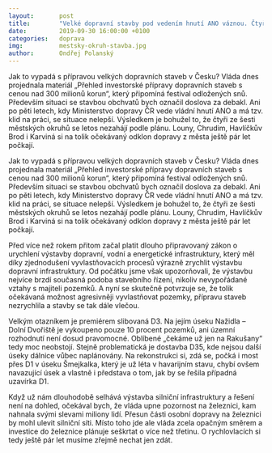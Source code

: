 ```yaml
---
layout:       post
title:        "Velké dopravní stavby pod vedením hnutí ANO váznou. Čtyři ze šesti městských okruhů se letos nezahájí podle plánu"
date:         2019-09-30 16:00:00 +0100
categories:   doprava
img:          mestsky-okruh-stavba.jpg
author:       Ondřej Polanský
---
```

Jak to vypadá s přípravou velkých dopravních staveb v Česku? Vláda dnes projednala materiál „Přehled investorské přípravy dopravních staveb s cenou nad 300 milionů korun“, který připomíná festival odložených snů. Především situaci se stavbou obchvatů bych označil doslova za debakl. Ani po pěti letech, kdy Ministerstvo dopravy ČR vede vládní hnutí ANO a má tzv. klid na práci, se situace nelepší. Výsledkem je bohužel to, že čtyři ze šesti městských okruhů se letos nezahájí podle plánu. Louny, Chrudim, Havlíčkův Brod i Karviná si na tolik očekávaný odklon dopravy z města ještě pár let počkají.

<!--more-->

Jak to vypadá s přípravou velkých dopravních staveb v Česku? Vláda dnes projednala materiál „Přehled investorské přípravy dopravních staveb s cenou nad 300 milionů korun“, který připomíná festival odložených snů. Především situaci se stavbou obchvatů bych označil doslova za debakl. Ani po pěti letech, kdy Ministerstvo dopravy ČR vede vládní hnutí ANO a má tzv. klid na práci, se situace nelepší. Výsledkem je bohužel to, že čtyři ze šesti městských okruhů se letos nezahájí podle plánu. Louny, Chrudim, Havlíčkův Brod i Karviná si na tolik očekávaný odklon dopravy z města ještě pár let počkají.

Před více než rokem přitom začal platit dlouho připravovaný zákon o urychlení výstavby dopravní, vodní a energetické infrastruktury, který měl díky zjednodušení vyvlastňovacích procesů výrazně zrychlit výstavbu dopravní infrastruktury. Od počátku jsme však upozorňovali, že výstavbu nejvíce brzdí současná podoba stavebního řízení, nikoliv nevypořádané vztahy s majiteli pozemků. A nyní se skutečně potvrzuje se, že tolik očekávaná možnost agresivněji vyvlastňovat pozemky, přípravu staveb nezrychlila a stavby se tak dále vlečou.

Velkým otazníkem je premiérem slibovaná D3. Na jejím úseku Nažidla – Dolní Dvořiště je vykoupeno pouze 10 procent pozemků, ani územní rozhodnutí není dosud pravomocné. Oblíbené „čekáme už jen na Rakušany“ tedy moc neobstojí. Stejně problematická je dostavba D35, kde nejsou další úseky dálnice vůbec naplánovány. Na rekonstrukci si, zdá se, počká i most přes D1 v úseku Šmejkalka, který je už léta v havarijním stavu, chybí ovšem navazující úsek a vlastně i představa o tom, jak by se řešila případná uzavírka D1.

Když už nám dlouhodobě selhává výstavba silniční infrastruktury a řešení není na dohled, očekával bych, že vláda upne pozornost na železnici, kam nahnala svými slevami miliony lidí. Přesun části osobní dopravy na železnici by mohl ulevit silniční síti. Místo toho jde ale vláda zcela opačným směrem a investice do železnice plánuje seškrtat o více než třetinu. O rychlovlacích si tedy ještě pár let musíme zřejmě nechat jen zdát.
